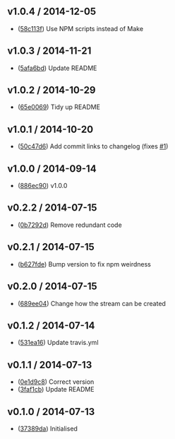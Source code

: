 ## v1.0.4 / 2014-12-05

 * ([58c113f](https://github.com/tanem/transform-split/commit/58c113fa41dd05cba6e085fafd853562203b8322)) Use NPM scripts instead of Make

## v1.0.3 / 2014-11-21

 * ([5afa6bd](https://github.com/tanem/transform-split/commit/5afa6bdfa53dcc4171d951a7fb546811ac86312d)) Update README

## v1.0.2 / 2014-10-29

 * ([65e0069](https://github.com/tanem/transform-split/commit/65e0069a492bac0a83e32535ea1278a7ffcc61a0)) Tidy up README

## v1.0.1 / 2014-10-20

 * ([50c47d6](https://github.com/tanem/transform-split/commit/50c47d6b26d49c3eb0e80537e7300a33e5bbd75b)) Add commit links to changelog (fixes [#1](https://github.com/tanem/transform-split/issues/1))

## v1.0.0 / 2014-09-14

 * ([886ec90](https://github.com/tanem/transform-split/commit/886ec9049e6774b3f151994ad396c2c877672c75)) v1.0.0

## v0.2.2 / 2014-07-15

 * ([0b7292d](https://github.com/tanem/transform-split/commit/0b7292d30d2bf5a901f815075fc1868d32d21073)) Remove redundant code

## v0.2.1 / 2014-07-15

 * ([b627fde](https://github.com/tanem/transform-split/commit/b627fdec2c310615be676d355c51716002235101)) Bump version to fix npm weirdness

## v0.2.0 / 2014-07-15

 * ([689ee04](https://github.com/tanem/transform-split/commit/689ee04e737537eaec87f29615b5be186086d051)) Change how the stream can be created

## v0.1.2 / 2014-07-14

 * ([531ea16](https://github.com/tanem/transform-split/commit/531ea1606ebb85f2512f4e972cde15d238de4d2d)) Update travis.yml

## v0.1.1 / 2014-07-13

 * ([0e1d9c8](https://github.com/tanem/transform-split/commit/0e1d9c846766f9b81fec5d22bd9dcfae66ca75bd)) Correct version
 * ([3faf1cb](https://github.com/tanem/transform-split/commit/3faf1cba1afd6fe36e4224b6923fb98b9eb52af9)) Update README

## v0.1.0 / 2014-07-13

 * ([37389da](https://github.com/tanem/transform-split/commit/37389da5f9c57898bb30ea760f62d30936e91943)) Initialised
